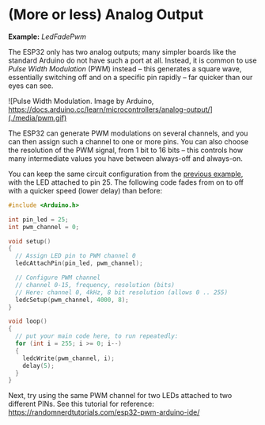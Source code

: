 # (More or less) Analog Output

**Example:** *LedFadePwm*

The ESP32 only has two analog outputs; many simpler boards like the
standard Arduino do not have such a port at all. Instead, it is common
to use *Pulse Width Modulation* (PWM) instead – this generates a square
wave, essentially switching off and on a specific pin rapidly – far
quicker than our eyes can see.

![Pulse Width Modulation. Image by Arduino,
https://docs.arduino.cc/learn/microcontrollers/analog-output/](./media/pwm.gif)

The ESP32 can generate PWM modulations on several channels, and you can
then assign such a channel to one or more pins. You can also choose the
resolution of the PWM signal, from 1 bit to 16 bits – this controls how
many intermediate values you have between always-off and always-on.

You can keep the same circuit configuration from the [previous example](../LedFadeDac/README.md),
with the LED attached to pin 25. The following code fades from on to off
with a quicker speed (lower delay) than before:

```c++
#include <Arduino.h>

int pin_led = 25;
int pwm_channel = 0;

void setup()
{
  // Assign LED pin to PWM channel 0
  ledcAttachPin(pin_led, pwm_channel);

  // Configure PWM channel
  // channel 0-15, frequency, resolution (bits)
  // Here: channel 0, 4kHz, 8 bit resolution (allows 0 .. 255)
  ledcSetup(pwm_channel, 4000, 8);
}

void loop()
{
  // put your main code here, to run repeatedly:
  for (int i = 255; i >= 0; i--)
  {
    ledcWrite(pwm_channel, i);
    delay(5);
  }
}
```

Next, try using the same PWM channel for two LEDs attached to two
different PINs. See this tutorial for reference:
<https://randomnerdtutorials.com/esp32-pwm-arduino-ide/>

